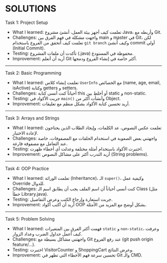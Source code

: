 # SOLUTIONS

 Task 1: Project Setup
- What I learned: تعلمت كيف أجهز بيئة العمل، أنشئ مشروع Java، وأربطه مع Git.
- Challenges: واجهت مشكلة في فهم الفرق بين main و master في Git، لكن تعلمت كيف أتحقق من الفروع باستخدام `git branch` وكيف أُنشئ commit أولي (Initial Commit).
- Testing: تأكدت أن ملفات المشروع (.java) محفوظة في المستودع.
- Improvement: أريد أن أتعلم Git أكثر خاصة في إنشاء الفروع ودمجها.

---

 Task 2: Basic Programming
- What I learned: تعلمت إنشاء كلاس `UserInfo` مع الخصائص (name, age, email, isActive) وكتابة getters و setters.
- Challenges: أحياناً كنت أنسى كتابة this أو أخلط بين static و non-static.
- Testing: جربت الأكواد في `main()` وأنشأت أكثر من Object.
- Improvement: أريد تحسين كتابة الأكواد بشكل منظم مع تعليقات.

---

Task 3: Arrays and Strings
- What I learned: تعلمت عكس النصوص، عد الكلمات، وإيجاد الطلاب الذين يحتاجون لإعادة الاختبار.
- Challenges: واجهتني بعض الصعوبة في استخدام الحلقات مع المصفوفات، خاصة عند التعامل مع مصفوفة فارغة.
- Testing: اختبرت الأكواد باستخدام أمثلة مختلفة وعدلت أي أخطاء ظهرت.
- Improvement: أريد التدرب أكثر على مشاكل النصوص (String problems).

---

 Task 4: OOP Practice
- What I learned: تعلمت الوراثة (Inheritance)، الـ `super()`، وكيفية عمل Override للدوال.
- Challenges: كنت أنسى أحياناً أن اسم الملف يجب أن يطابق اسم الـ Class (مثل خطأ Library.java).
- Testing: جربت استعارة وإرجاع الكتب وعرض التفاصيل.
- Improvement: أريد أن أكتب أكواد OOP بشكل أوضح مع المزيد من الأمثلة.

---

Task 5: Problem Solving
- What I learned: فهمت أكثر الفرق بين المتغيرات `static` و `non-static`، وعرفت كيف أعمل جداول الضرب وعداد الزوار.
- Challenges: واجهتني مشاكل بسيطة مع Git عند رفع الفروع (git push origin feature/...).
- Testing: اختبرت VisitorCounter و ShoppingCart وعرض النتائج.
- Improvement: تحسين سرعة فهم الأخطاء التي تظهر في Git والـ CMD.